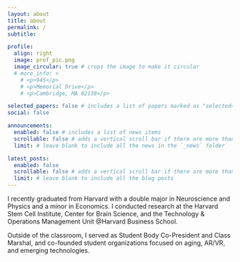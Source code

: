 ```yaml
---
layout: about
title: about
permalink: /
subtitle:

profile:
  align: right
  image: prof_pic.png
  image_circular: true # crops the image to make it circular
  # more_info: >
    # <p>945</p>
    # <p>Memorial Drive</p>
    # <p>Cambridge, MA 02138</p>

selected_papers: false # includes a list of papers marked as "selected={true}"
social: false 

announcements:
  enabled: false # includes a list of news items
  scrollable: false # adds a vertical scroll bar if there are more than 3 news items
  limit: # leave blank to include all the news in the `_news` folder

latest_posts:
  enabled: false
  scrollable: false # adds a vertical scroll bar if there are more than 3 new posts items
  limit: # leave blank to include all the blog posts
---
```

<p style="color: white;">
  <a href="mailto:"><i class="fas fa-envelope"></i></a>
  <a href=""><i class="fab fa-linkedin"></i></a>
  <a href=""><i class="fab fa-github"></i></a>
  <a href=""><i class="fab fa-x-twitter"></i></a>
</p>

<p>I recently graduated from Harvard with a double major in Neuroscience and Physics and a minor in Economics. I conducted research at the Harvard Stem Cell Institute, Center for Brain Science, and the Technology & Operations Management Unit @Harvard Business School.<p>

<p>Outside of the classroom, I served as Student Body Co-President and Class Marshal, and co-founded student organizations focused on aging, AR/VR, and emerging technologies.<p>

